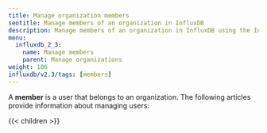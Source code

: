 ```yaml
---
title: Manage organization members
seotitle: Manage members of an organization in InfluxDB
description: Manage members of an organization in InfluxDB using the InfluxDB UI or CLI.
menu:
  influxdb_2_3:
    name: Manage members
    parent: Manage organizations
weight: 106
influxdb/v2.3/tags: [members]
---
```


A **member** is a user that belongs to an organization.
The following articles provide information about managing users:

{{< children >}}
